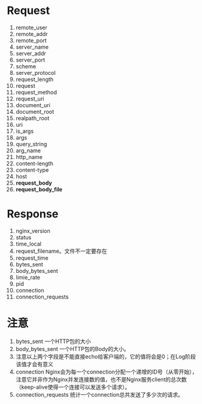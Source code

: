 # Request

1. remote\_user
2. remote\_addr
3. remote\_port
4. server\_name
5. server\_addr
6. server\_port
7. scheme
8. server\_protocol
9. request\_length
10. request
11. request\_method
12. request\_uri
13. document\_uri
14. document\_root
15. realpath\_root
16. uri
17. is\_args
18. args
19. query\_string
20. arg\_name
21. http\_name
22. content-length
23. content-type
24. host
25. **request\_body**
26. **request\_body\_file**

# Response

1. nginx\_version
2. status
3. time\_local
4. request\_filename。文件不一定要存在
5. request\_time
6. bytes\_sent
7. body\_bytes\_sent
8. limie\_rate
9. pid
10. connection
11. connection\_requests

# 注意

1. bytes\_sent 一个HTTP包的大小
2. body\_bytes\_sent 一个HTTP包的Body的大小。
3. 注意以上两个字段是不能直接echo给客户端的，它的值将会是0；在Log阶段该值才会有意义
4. connection Nginx会为每一个connection分配一个递增的ID号（从零开始），注意它并非作为Nginx并发连接数的值，也不是Nginx服务client的总次数（keep-alive使得一个连接可以发送多个请求）。
5. connection\_requests 统计一个connection总共发送了多少次的请求。

